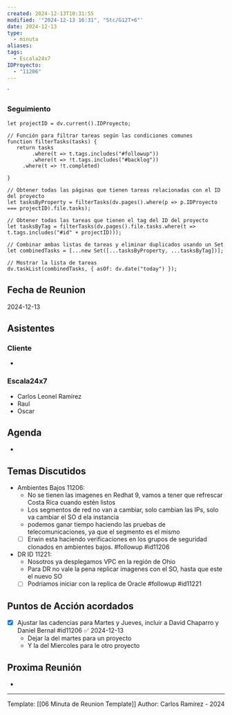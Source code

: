 ```yaml
---
created: 2024-12-13T10:31:55
modified: '"2024-12-13 16:31", "5tc/G12T+6"'
date: 2024-12-13
type:
  - minuta
aliases: 
tags:
  - Escala24x7
IDProyecto:
  - "11206"
---
```


`

### Seguimiento

```dataviewjs
let projectID = dv.current().IDProyecto;

// Función para filtrar tareas según las condiciones comunes
function filterTasks(tasks) {
   return tasks
        .where(t => t.tags.includes("#followup"))
        .where(t => !t.tags.includes("#backlog"))
     .where(t => !t.completed)
        
}

// Obtener todas las páginas que tienen tareas relacionadas con el ID del proyecto
let tasksByProperty = filterTasks(dv.pages().where(p => p.IDProyecto === projectID).file.tasks);

// Obtener todas las tareas que tienen el tag del ID del proyecto
let tasksByTag = filterTasks(dv.pages().file.tasks.where(t => t.tags.includes("#id" + projectID)));

// Combinar ambas listas de tareas y eliminar duplicados usando un Set
let combinedTasks = [...new Set([...tasksByProperty, ...tasksByTag])];

// Mostrar la lista de tareas
dv.taskList(combinedTasks, { asOf: dv.date("today") });
 ```
## Fecha de Reunion
2024-12-13

## Asistentes

### Cliente
* 
### Escala24x7
- Carlos Leonel Ramírez
-  Raul
- Oscar

## Agenda
* 
## Temas Discutidos
*  Ambientes Bajos 11206:
	* No se tienen las imagenes en Redhat 9, vamos a tener que refrescar Costa Rica cuando estén listos
	* Los segmentos de red no van a cambiar, solo cambian las IPs,  solo va cambiar el SO d ela instancia
	* podemos ganar tiempo haciendo las pruebas de  telecomunicaciones, ya que el segmento es el mismo
	* [ ] Erwin esta haciendo verificaciones en los grupos de seguridad clonados en ambientes bajos. #followup #id11206
* DR ID 11221:
	* Nosotros ya desplegamos VPC en la región de Ohio
	* Para DR no vale la pena replicar imagenes con el SO, hasta que este el nuevo SO
	* [ ] Podriamos iniciar con la replica de Oracle #followup #id11221

## Puntos de Acción acordados
- [x] Ajustar las cadencias para Martes y Jueves, incluir a David Chaparro y Daniel Bernal #id11206 ✅ 2024-12-13
	- Dejar la del martes para un proyecto
	- Y la del Miercoles para le otro proyecto


## Proxima Reunión
*   

---
Template: [[06 Minuta de Reunion Template]]
Author: Carlos Ramírez - 2024
